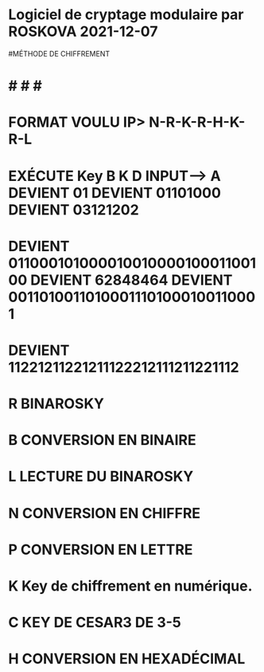# Logiciel de cryptage modulaire par ROSKOVA                2021-12-07 #
#MÉTHODE DE CHIFFREMENT 
#                 # #   #     # 
#              FORMAT VOULU IP> N-R-K-R-H-K-R-L
#              EXÉCUTE Key B K D INPUT--> A DEVIENT 01 DEVIENT 01101000 DEVIENT 03121202
#              DEVIENT 01100010100001001000010001100100 DEVIENT 62848464 DEVIENT 00110100110100011101000100110001
#              DEVIENT 11221211221211122212111211221112
#              R BINAROSKY
#              B CONVERSION EN BINAIRE
#              L LECTURE DU BINAROSKY
#              N CONVERSION EN CHIFFRE
#              P CONVERSION EN LETTRE
#              K Key de chiffrement en numérique.
#              C KEY DE CESAR3 DE 3-5 
#              H CONVERSION EN HEXADÉCIMAL
